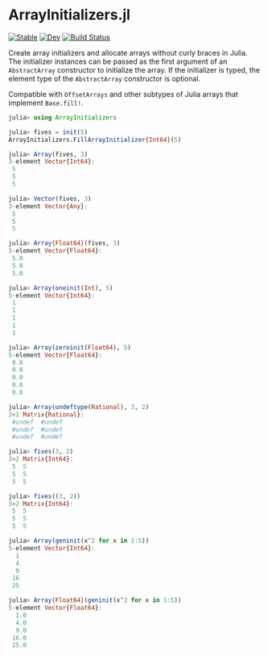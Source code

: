 # ArrayInitializers.jl

[![Stable](https://img.shields.io/badge/docs-stable-blue.svg)](https://mkitti.github.io/ArrayInitializers.jl/stable/)
[![Dev](https://img.shields.io/badge/docs-dev-blue.svg)](https://mkitti.github.io/ArrayInitializers.jl/dev/)
[![Build Status](https://github.com/mkitti/ArrayInitializers.jl/actions/workflows/CI.yml/badge.svg?branch=main)](https://github.com/mkitti/ArrayInitializers.jl/actions/workflows/CI.yml?query=branch%3Amain)

Create array initializers and allocate arrays without curly braces in Julia.
The initializer instances can be passed as the first argument of an `AbstractArray` constructor to initialize the array.
If the initializer is typed, the element type of the `AbstractArray` constructor is optional.

Compatible with `OffsetArrays` and other subtypes of Julia arrays that implement `Base.fill!`.

```julia
julia> using ArrayInitializers

julia> fives = init(5)
ArrayInitializers.FillArrayInitializer{Int64}(5)

julia> Array(fives, 3)
3-element Vector{Int64}:
 5
 5
 5

julia> Vector(fives, 3)
3-element Vector{Any}:
 5
 5
 5

julia> Array{Float64}(fives, 3)
3-element Vector{Float64}:
 5.0
 5.0
 5.0

julia> Array(oneinit(Int), 5)
5-element Vector{Int64}:
 1
 1
 1
 1
 1

julia> Array(zeroinit(Float64), 5)
5-element Vector{Float64}:
 0.0
 0.0
 0.0
 0.0
 0.0

julia> Array(undeftype(Rational), 3, 2)
3×2 Matrix{Rational}:
 #undef  #undef
 #undef  #undef
 #undef  #undef

julia> fives(3, 2)
3×2 Matrix{Int64}:
 5  5
 5  5
 5  5

julia> fives((3, 2))
3×2 Matrix{Int64}:
 5  5
 5  5
 5  5

julia> Array(geninit(x^2 for x in 1:5))
5-element Vector{Int64}:
  1
  4
  9
 16
 25

julia> Array{Float64}(geninit(x^2 for x in 1:5))
5-element Vector{Float64}:
  1.0
  4.0
  9.0
 16.0
 25.0
```
